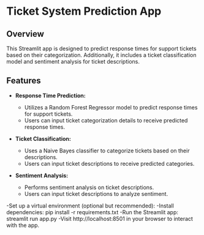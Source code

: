 # Ticket System Prediction App

## Overview
This Streamlit app is designed to predict response times for support tickets based on their categorization.
Additionally, it includes a ticket classification model and sentiment analysis for ticket descriptions.

## Features
- **Response Time Prediction:**
  - Utilizes a Random Forest Regressor model to predict response times for support tickets.
  - Users can input ticket categorization details to receive predicted response times.

- **Ticket Classification:**
  - Uses a Naive Bayes classifier to categorize tickets based on their descriptions.
  - Users can input ticket descriptions to receive predicted categories.

- **Sentiment Analysis:**
  - Performs sentiment analysis on ticket descriptions.
  - Users can input ticket descriptions to analyze sentiment.


-Set up a virtual environment (optional but recommended):
-Install dependencies: pip install -r requirements.txt
-Run the Streamlit app: streamlit run app.py
-Visit http://localhost:8501 in your browser to interact with the app.


